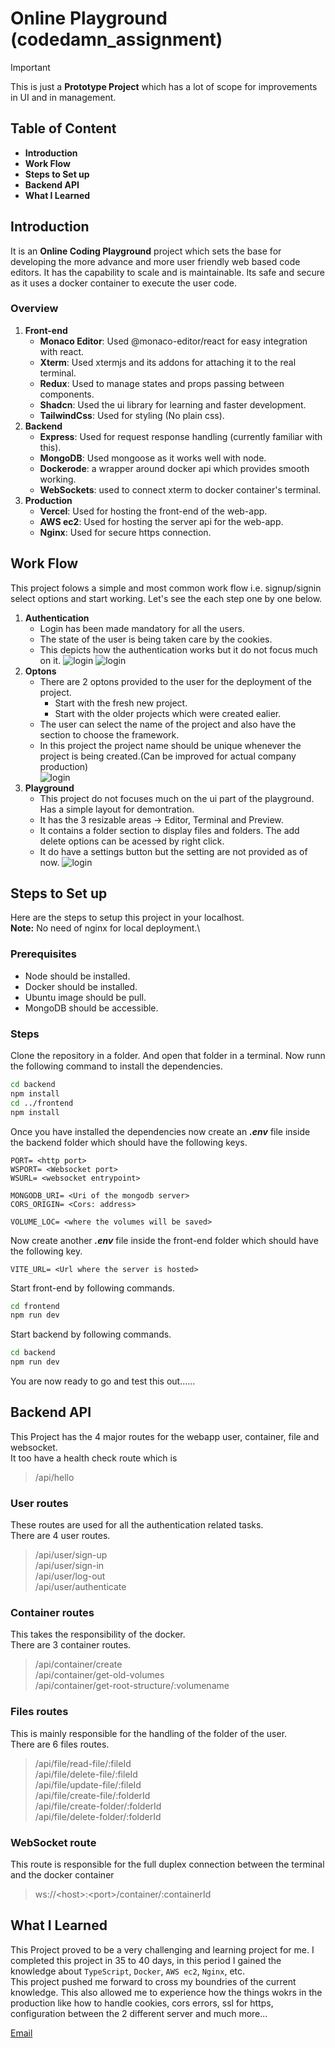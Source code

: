 # Online Playground (codedamn_assignment)

> [!IMPORTANT]
> This is just a **Prototype Project** which has a lot of scope for improvements in UI and in management.

## Table of Content

+ **Introduction**
+ **Work Flow**
+ **Steps to Set up**
+ **Backend API**
+ **What I Learned**

## Introduction

It is an **Online Coding Playground** project which sets the base for developing the more advance and more user friendly web based code editors. It has the capability to scale and is maintainable. Its safe and secure as it uses a docker container to execute the user code.

### Overview

1. **Front-end**
   + **Monaco Editor**: Used @monaco-editor/react for easy integration with react.
   + **Xterm**: Used xtermjs and its addons for attaching it to the real terminal.
   + **Redux**: Used to manage states and props passing between components.
   + **Shadcn**: Used the ui library for learning and faster development.
   + **TailwindCss**: Used for styling (No plain css).
2. **Backend**
   + **Express**: Used for request response handling (currently familiar with this).
   + **MongoDB**: Used mongoose as it works well with node.
   + **Dockerode**: a wrapper around docker api which provides smooth working.
   + **WebSockets**: used to connect xterm to docker container's terminal.
3. **Production**
   + **Vercel**: Used for hosting the front-end of the web-app.
   + **AWS ec2**: Used for hosting the server api for the web-app.
   + **Nginx**: Used for secure https connection.

## Work Flow

This project folows a simple and most common work flow i.e. signup/signin select options and start working. Let's see the each step one by one below.

1. **Authentication**
   + Login has been made mandatory for all the users.
   + The state of the user is being taken care by the cookies.
   + This depicts how the authentication works but it do not focus much on it.
![login](./assets/Screenshot%20from%202024-05-28%2002-10-22.png)
![login](./assets/Screenshot%20from%202024-05-28%2002-10-36.png)
2. **Optons**
   + There are 2 optons provided to the user for the deployment of the project.
     + Start with the fresh new project.
     + Start with the older projects which were created ealier.
   + The user can select the name of the project and also have the section to choose the framework.
   + In this project the project name should be unique whenever the project is being created.(Can be improved for actual company production)\
![login](./assets/Screenshot%20from%202024-05-28%2002-34-29.png)
3. **Playground**
   + This project do not focuses much on the ui part of the playground. Has a simple layout for demontration.
   + It has the 3 resizable areas -> Editor, Terminal and Preview.
   + It contains a folder section to display files and folders. The add delete options can be acessed by right click.
   + It do have a settings button but the setting are not provided as of now.
![login](./assets/Screenshot%20from%202024-05-28%2002-39-12.png)

## Steps to Set up

Here are the steps to setup this project in your localhost.\
**Note:** No need of nginx for local deployment.\

### **Prerequisites**

+ Node should be installed.
+ Docker should be installed.
+ Ubuntu image should be pull.
+ MongoDB should be accessible.

### Steps

Clone the repository in a folder. And open that folder in a terminal. Now runn the following command to install the dependencies.

```sh
cd backend
npm install
cd ../frontend
npm install
```

Once you have installed the dependencies now create an ***.env*** file inside the backend folder which should have the following keys.

```env
PORT= <http port>
WSPORT= <Websocket port>
WSURL= <websocket entrypoint>

MONGODB_URI= <Uri of the mongodb server>
CORS_ORIGIN= <Cors: address>

VOLUME_LOC= <where the volumes will be saved>
```

Now create another ***.env*** file inside the front-end folder which should have the following key.

```env
VITE_URL= <Url where the server is hosted>
```

Start front-end by following commands.

```sh
cd frontend
npm run dev
```

Start backend by following commands.

```sh
cd backend
npm run dev
```

You are now ready to go and test this out......

## Backend API

This Project has the 4 major routes for the webapp user, container, file and websocket.\
It too have a health check route which is
> /api/hello

### User routes

These routes are used for all the authentication related tasks.\
There are 4 user routes.
> /api/user/sign-up\
> /api/user/sign-in\
> /api/user/log-out\
> /api/user/authenticate

### Container routes

This takes the responsibility of the docker.\
There are 3 container routes.
> /api/container/create\
> /api/container/get-old-volumes\
> /api/container/get-root-structure/:volumename

### Files routes

This is mainly responsible for the handling of the folder of the user.\
There are 6 files routes.
> /api/file/read-file/:fileId\
> /api/file/delete-file/:fileId\
> /api/file/update-file/:fileId\
> /api/file/create-file/:folderId\
> /api/file/create-folder/:folderId\
> /api/file/delete-folder/:folderId

### WebSocket route

This route is responsible for the full duplex connection between the terminal and the docker container
> ws://\<host>:\<port>/container/:containerId

## What I Learned

This Project proved to be a very challenging and learning project for me. I completed this project in 35 to 40 days, in this period I gained the knowledge about `TypeScript`, `Docker`, `AWS ec2`, `Nginx`, etc.\
This project pushed me forward to cross my boundries of the current knowledge. This also allowed me to experience how the things wokrs in the production like how to handle cookies, cors errors, ssl for https, configuration between the 2 different server and much more...

[Email](jitendrasinghbisht1404m@gmail.com)
